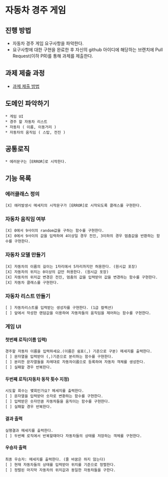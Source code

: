 # 자동차 경주 게임
## 진행 방법
* 자동차 경주 게임 요구사항을 파악한다.
* 요구사항에 대한 구현을 완료한 후 자신의 github 아이디에 해당하는 브랜치에 Pull Request(이하 PR)를 통해 과제를 제출한다.

## 과제 제출 과정
* [과제 제출 방법](https://github.com/next-step/nextstep-docs/tree/master/precourse)

## 도메인 파악하기
    * 게임 UI 
    * 경주 할 자동차 리스트
    * 자동차 ( 이름, 이동거리 )
    * 자동차의 움직임 ( 스탑, 전진 )

## 공통로직
    * 에러문구는 [ERROR]로 시작한다.

## 기능 목록
### 에러클래스 정의
    [X] 에러발생시 메세지의 시작문구가 [ERROR]로 시작되도록 클래스를 구현한다.
 
### 자동차 움직임 여부
    [X] 0에서 9사이의 random값을 구하는 함수를 구현한다.
    [X] 0에서 9사이의 값을 입력하여 4이상일 경우 전진, 3이하의 경우 멈춤값을 반환하는 함수를 구현한다.

### 자동차 모델 만들기
    [X] 자동차의 이름의 길이는 1자리에서 5자리까지만 허용한다. (원시값 포장)
    [X] 자동차의 위치는 0이상의 값만 허용한다. (원시값 포장)
    [X] 자동차의 위치값 변경은 전진, 멈춤의 값을 입력받아 값을 변경하는 함수를 구현한다.  
    [X] 자동차 클래스를 구현한다. 
    
### 자동차 리스트 만들기
    [ ] 자동차리스트를 입력받는 생성자를 구현한다. (1급 컬렉션)
    [ ] 앞에서 작성한 랜덤값을 이용하여 자동차들의 움직임을 제어하는 함수를 구현한다.

### 게임 UI 
#### 첫번째 로직(이름 입력)
    경주할 자동차 이름을 입력하세요.(이름은 쉼표(,) 기준으로 구분) 메세지를 출력한다.
    [ ] 문자열을 입력받아 (,)기준으로 분리하는 함수를 구현한다.
    [ ] 분리한 문자열들을 차례대로 자동차이름으로 등록하여 자동차 객체를 생성한다.
    [ ] 실패할 경우 반복한다.

#### 두번째 로직(자동차 동작 횟수 지정)
    시도할 회수는 몇회인가요? 메세지를 출력한다.
    [ ] 문자열을 입력받아 숫자로 변환하는 함수를 구현한다.
    [ ] 입력받은 숫자만큼 자동차들을 움직이는 함수를 구현한다. 
    [ ] 실패할 경우 반복한다.
    
#### 결과 출력
    실행결과 메세지를 출력한다.
    [ ] 두번째 로직에서 반복할때마다 자동차들의 상태를 저장하는 객체를 구현한다.
    
#### 우승자 출력
    최종 우승자: 메세지를 출력한다. (줄 바꿈은 하지 않는다)
    [ ] 현재 자동차들의 상태를 입력받아 위치를 기준으로 정렬한다.
    [ ] 정렬된 마지막 자동차의 위치값과 동일한 자동차들을 구한다.  